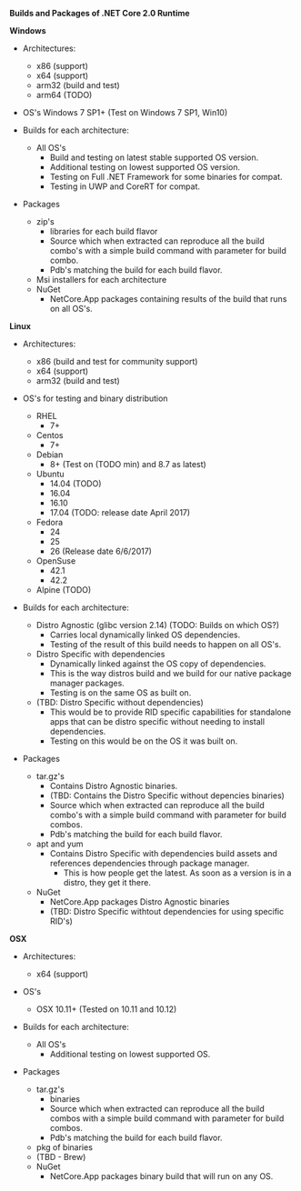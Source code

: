 **Builds and Packages of .NET Core 2.0 Runtime**

__Windows__

- Architectures:
    - x86 (support)
    - x64 (support)
    - arm32 (build and test)
    - arm64 (TODO)

- OS's
    Windows 7 SP1+ (Test on Windows 7 SP1, Win10)

- Builds for each architecture:
    - All OS's
      - Build and testing on latest stable supported OS version.
      - Additional testing on lowest supported OS version. 
      - Testing on Full .NET Framework for some binaries for compat.
      - Testing in UWP and CoreRT for compat.

- Packages
    - zip's
        - libraries for each build flavor
        - Source which when extracted can reproduce all the build combo's with a simple build command with parameter for build combo.
        - Pdb's matching the build for each build flavor.
    - Msi installers for each architecture
    - NuGet
        - NetCore.App packages containing results of the build that runs on all OS's.

__Linux__

- Architectures:
    - x86 (build and test for community support)
    - x64 (support)
    - arm32 (build and test)

- OS's for testing and binary distribution
    - RHEL
        - 7+
    - Centos
        - 7+
    - Debian
        - 8+ (Test on (TODO min) and 8.7 as latest)
    - Ubuntu
        - 14.04 (TODO)
        - 16.04
        - 16.10
        - 17.04 (TODO: release date April 2017)
    - Fedora
        - 24
        - 25
        - 26 (Release date 6/6/2017)
    - OpenSuse
        - 42.1
        - 42.2
    - Alpine (TODO)

- Builds for each architecture:
    - Distro Agnostic (glibc version 2.14) (TODO: Builds on which OS?)
        - Carries local dynamically linked OS dependencies.
        - Testing of the result of this build needs to happen on all OS's.
    - Distro Specific with dependencies
        - Dynamically linked against the OS copy of dependencies.
        - This is the way distros build and we build for our native package manager packages.
        - Testing is on the same OS as built on.
    - (TBD: Distro Specific without dependencies)
        - This would be to provide RID specific capabilities for standalone apps that can be distro specific without needing to install dependencies.
        - Testing on this would be on the OS it was built on.

- Packages
    - tar.gz's
        - Contains Distro Agnostic binaries.
        - (TBD: Contains the Distro Specific without depencies binaries)
        - Source which when extracted can reproduce all the build combo's with a simple build command with parameter for build combos.
        - Pdb's matching the build for each build flavor.
    - apt and yum
        - Contains Distro Specific with dependencies build assets and references dependencies through package manager.
            - This is how people get the latest. As soon as a version is in a distro, they get it there.
    - NuGet
        - NetCore.App packages Distro Agnostic binaries
        - (TBD: Distro Specific withtout dependencies for using specific RID's)

__OSX__

- Architectures:
    - x64 (support)

- OS's
    - OSX 10.11+ (Tested on 10.11 and 10.12)

- Builds for each architecture:
    - All OS's
      - Additional testing on lowest supported OS.

- Packages
    - tar.gz's
        - binaries
        - Source which when extracted can reproduce all the build combos with a simple build command with parameter for build combos.
        - Pdb's matching the build for each build flavor.
    - pkg of binaries
    - (TBD - Brew)
    - NuGet
        - NetCore.App packages binary build that will run on any OS.
